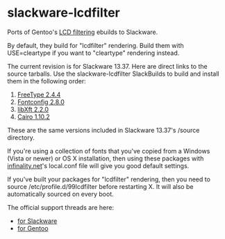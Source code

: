 # slackware-lcdfilter

Ports of Gentoo's [LCD filtering](http://gitorious.org/lcd-filtering)
ebuilds to Slackware.

By default, they build for "lcdfilter" rendering. Build them with
USE=cleartype if you want to "cleartype" rendering instead.

The current revision is for Slackware 13.37. Here are direct links
to the source tarballs. Use the slackware-lcdfilter SlackBuilds to
build and install them in the following order:

1. [FreeType 2.4.4](http://download.savannah.gnu.org/releases/freetype/freetype-2.4.4.tar.bz2)
2. [Fontconfig 2.8.0](http://fontconfig.org/release/fontconfig-2.8.0.tar.gz)
3. [libXft 2.2.0](http://xorg.freedesktop.org/releases/individual/lib/libXft-2.2.0.tar.bz2)
4. [Cairo 1.10.2](http://cairographics.org/releases/cairo-1.10.2.tar.gz)

These are the same versions included in Slackware 13.37's /source
directory.

If you're using a collection of fonts that you've copied from a Windows
(Vista or newer) or OS X installation, then using these packages with
[infinality.net](http://www.infinality.net/blog/)'s local.conf file will
give you good default settings.

If you've built your packages for "lcdfilter" rendering, then you need to
source /etc/profile.d/99lcdfilter before restarting X. It will also be
automatically sourced on every boot.

The official support threads are here:

* [for Slackware](http://www.linuxquestions.org/questions/slackware-14/beautiful-fonts-in-12-1-a-640468/)
* [for Gentoo](http://forums.gentoo.org/viewtopic-t-723341.html)

